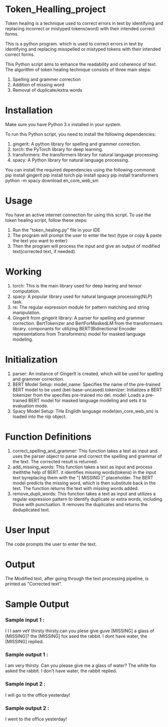 # Token_Healling_project
Token healing is a technique used to correct errors in text by identifying and replacing incorrect or mistyped tokens(word) with their intended correct forms.

This is a python program. which is used to correct errors in text by identifying and replacing misspelled or mistyped tokens with their intended correct forms.

This Python script aims to enhance the readability and coherence of text. The algorithm of token healing technique consists of three main steps:
1. Spelling and grammer correction
2. Addition of missing word
3. Removal of duplicate/extra words

# Installation
Make sure you have Python 3.x installed in your system.

To run this Python script, you need to install the following dependencies:
  1. gingerit: A python library for spelling and grammer correction.
  2. torch: the PyTorch library for deep learning.
  3. transformers: the transformers library for natural language processing.
  4. spacy: A Python library for natural language processing.

You can install the required dependencies using the following commond:
  pip install gingerit
  pip install torch
  pip install spacy
  pip install transformers
  python -m spacy download en_core_web_sm
  
# Usage
You have an active internet connection for using this script.
To use the token healing script, follow these steps:
  1. Run the "token_healing.py" file in your IDE
  2. The program will prompt the user to enter the text (type or copy & paste the text you want to enter)
  3. Then the program will process the input and give an output of modified text(corrected text, if needed).

# Working 
  1. torch: This is the main library used for deep learing and tensor computation.
  2. spacy: A popular library used for natural language processing(NLP) task.
  3. re: The regular expression module for pattern matching and string manipulation.
  4. GingerIt from gingerit library: A parser for spelling and grammer correction.
  BertTokenizer and BertForMaskedLM from the transformsers library. componants for utilizing BERT(Bidirectional Encoder representations from Transformers) model for masked language modeling.

# Initialization
  1. parser: An instance of GingerIt is created, which will be used for spelling and grammer correction.
  2. BERT Model Setup: model_name: Specifies the name of the pre-trained BERT model to be used (bet-base-uncased).tokenizer: Initializes a BERT tokenizer from the specifies pre-trained mo del. model: Loads a pre-trained BERT model for masked language modeling and sets it to evaluation mode.
  4. Spacy Model Setup: THe Englidh language model(en_core_web_sm) is loaded into the nlp object.
  
# Function Definitions
  1. correct_spelling_and_grammer: This function takes a text as input and uses the parser object to parse and correct the spelling and grammar of the text. The corrected result is returned.
  2. add_missing_words: This function takes a text as input and process itwiththe help of BERT. it identifies missing words(tokens) in the input text byreplacing them with the "[ MISSING ]" placeholder. The BERT model predicts the missing word, which is then substitute back in the text. The function returns the text with missing words added.
  3. remove_dupli_words: This function takes a text as input and utilizes a regular expression pattern to identify duplicate or extra words, including those with punctuation. It removes the duplicates and returns the deduplicated text.

# User Input
The code prompts the user to enter the text.

# Output 
The Modified text, after going through the text processing pipeline, is printed as "Corrected text".

# Sample Output
  ### Sample input 1 :
  I I I aam veY thirsty thirsty.can you plese give guve [MISSING] a glass of [MISSING]? the [MISSING] fox ased the rabbit. I dont have water, the [MISSING] replied.
  ### Sample output 1 : 
  I am very thirsty. Can you please give me a glass of water? The white fox asked the rabbit. I don't have water, the rabbit replied.
  
  ### Sample input 2 : 
  I will go to the office yesterday!
  ### Sample output 2 : 
  I went to the office yesterday!
